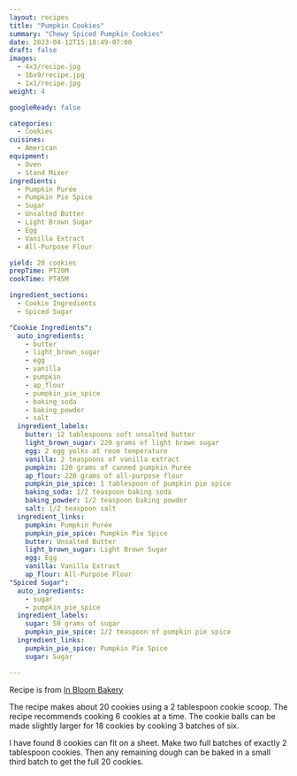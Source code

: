 ```yaml
---
layout: recipes
title: "Pumpkin Cookies"
summary: "Chewy Spiced Pumpkin Cookies"
date: 2023-04-12T15:18:49-07:00
draft: false
images:
  - 4x3/recipe.jpg
  - 16x9/recipe.jpg
  - 1x1/recipe.jpg
weight: 4

googleReady: false

categories:
  - Cookies
cuisines:
  - American
equipment:
  - Oven
  - Stand Mixer
ingredients:
  - Pumpkin Purée
  - Pumpkin Pie Spice
  - Sugar
  - Unsalted Butter
  - Light Brown Sugar
  - Egg
  - Vanilla Extract
  - All-Purpose Flour

yield: 20 cookies
prepTime: PT20M
cookTime: PT45M

ingredient_sections:
  - Cookie Ingredients
  - Spiced Sugar

"Cookie Ingredients":
  auto_ingredients:
    - butter
    - light_brown_sugar
    - egg
    - vanilla
    - pumpkin
    - ap_flour
    - pumpkin_pie_spice
    - baking_soda
    - baking_powder
    - salt
  ingredient_labels:
    butter: 12 tablespoons soft unsalted butter
    light_brown_sugar: 220 grams of light brown sugar
    egg: 2 egg yolks at room temperature
    vanilla: 2 teaspoons of vanilla extract
    pumpkin: 120 grams of canned pumpkin Purée
    ap_flour: 220 grams of all-purpose flour
    pumpkin_pie_spice: 1 tablespoon of pumpkin pie spice
    baking_soda: 1/2 teaspoon baking soda
    baking_powder: 1/2 teaspoon baking powder
    salt: 1/2 teaspoon salt
  ingredient_links:
    pumpkin: Pumpkin Purée
    pumpkin_pie_spice: Pumpkin Pie Spice
    butter: Unsalted Butter
    light_brown_sugar: Light Brown Sugar
    egg: Egg
    vanilla: Vanilla Extract
    ap_flour: All-Purpose Flour
"Spiced Sugar":
  auto_ingredients:
    - sugar
    - pumpkin_pie_spice
  ingredient_labels:
    sugar: 50 grams of sugar
    pumpkin_pie_spice: 1/2 teaspoon of pumpkin pie spice
  ingredient_links:
    pumpkin_pie_spice: Pumpkin Pie Spice
    sugar: Sugar

---
```


Recipe is from [In Bloom Bakery](https://inbloombakery.com/chewy-pumpkin-cookies/)

The recipe makes about 20 cookies using a 2 tablespoon cookie scoop. The recipe recommends cooking 6
cookies at a time. The cookie balls can be made slightly larger for 18 cookies by cooking 3 batches
of six. 

I have found 8 cookies can fit on a sheet. Make two full batches of exactly 2 tablespoon cookies. 
Then any remaining dough can be baked in a small third batch to get the full 20 cookies.
